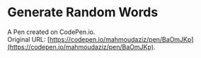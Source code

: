 # Generate Random Words

A Pen created on CodePen.io.<br>
Original URL: [https://codepen.io/mahmoudaziz/pen/BaOmJKp](https://codepen.io/mahmoudaziz/pen/BaOmJKp).

